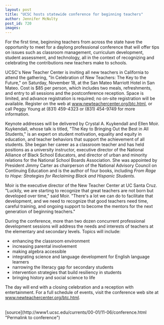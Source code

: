 ```yaml
---
layout: post
title: "UCSC hosts statewide conference for beginning teachers"
author: Jennifer McNulty
post_id: 720
images:
---
```


<p>
  For the first time, beginning teachers from across the state have the opportunity to meet for a daylong professional conference that will offer tips on issues such as classroom management, curriculum development, student assessment, and technology, all in the context of recognizing and celebrating the contributions new teachers make to schools.
</p>
<p>
  UCSC's New Teacher Center is inviting all new teachers in California to attend the gathering, "In Celebration of New Teachers: The Key to the Future," on Saturday, November 18, at the San Mateo Marriott Hotel in San Mateo. Cost is $85 per person, which includes two meals, refreshments, and entry to all sessions and the postconference reception. Space is limited, and advance registration is required; no on-site registration will be available. Register on the web at <a href="http://www.newteachercenter.org/btc.html">www.newteachercenter.org/btc.html</a>, or call Peggy Young at (831) 459-4323 or (831) 454-9749 for more information.<br>
</p>
<p>
  Keynote addresses will be delivered by Crystal A. Kuykendall and Ellen Moir. Kuykendall, whose talk is titled, "The Key to Bringing Out the Best in All Students," is an expert on student motivation, equality and equity in education, and teacher behaviors that support the achievement of all students. She began her career as a classroom teacher and has held positions as a university instructor, executive director of the National Alliance of Black School Educators, and director of urban and minority relations for the National School Boards Association. She was appointed by President Jimmy Carter as chairperson of the National Advisory Council on Continuing Education and is the author of four books, including <i>From Rage to Hope: Strategies for Reclaiming Black and Hispanic Students.</i><br>
</p>
<p>
  Moir is the executive director of the New Teacher Center at UC Santa Cruz. "Luckily, we are starting to recognize that great teachers are not born but developed over time," said Moir. "There's a lot we can do to facilitate that development, and we need to recognize that good teachers need time, careful training, and ongoing support to become the mentors for the next generation of beginning teachers."<br>
</p>
<p>
  During the conference, more than two dozen concurrent professional development sessions will address the needs and interests of teachers at the elementary and secondary levels. Topics will include:
</p>
<ul>
  <li>enhancing the classroom environment
  </li>
  <li>increasing parental involvement
  </li>
  <li>making algebra accessible
  </li>
  <li>integrating science and language development for English language learners
  </li>
  <li>narrowing the literacy gap for secondary students
  </li>
  <li>intervention strategies that build resiliency in students
  </li>
  <li>bringing history and social science to life
  </li>
</ul>
<p>
  The day will end with a closing celebration and a reception with entertainment. For a full schedule of events, visit the conference web site at <a href="http://www.newteachercenter.org/btc.html">www.newteachercenter.org/btc.html</a>.<br>
  <br>

</p>
[source](http://www1.ucsc.edu/currents/00-01/11-06/conference.html "Permalink to conference")
